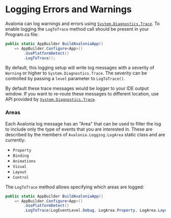 # Logging Errors and Warnings

Avalonia can log warnings and errors using [`System.Diagnostics.Trace`](https://docs.microsoft.com/en-us/dotnet/api/system.diagnostics.trace). To enable logging the `LogToTrace` method call should be present in your Program.cs file:

```csharp
public static AppBuilder BuildAvaloniaApp()
    => AppBuilder.Configure<App>()
        .UsePlatformDetect()
        .LogToTrace();
```

By default, this logging setup will write log messages with a severity of `Warning` or higher to `System.Diagnostics.Trace`. The severity can be controlled by passing a `level` parameter to `LogToTrace()`.

By default these trace messages would be logger to your IDE output window. If you want to re-route these messages to different location, use API provided by [`System.Diagnostics.Trace`](https://docs.microsoft.com/en-us/dotnet/api/system.diagnostics.trace).

### Areas <a id="areas"></a>

Each Avalonia log message has an "Area" that can be used to filter the log to include only the type of events that you are interested in. These are described by the members of `Avalonia.Logging.LogArea` static class and are currently:

* `Property`
* `Binding`
* `Animations`
* `Visual`
* `Layout`
* `Control`

The `LogToTrace` method allows specifying which areas are logged:

```csharp
public static AppBuilder BuildAvaloniaApp()
    => AppBuilder.Configure<App>()
        .UsePlatformDetect()
        .LogToTrace(LogEventLevel.Debug, LogArea.Property, LogArea.Layout);
```

